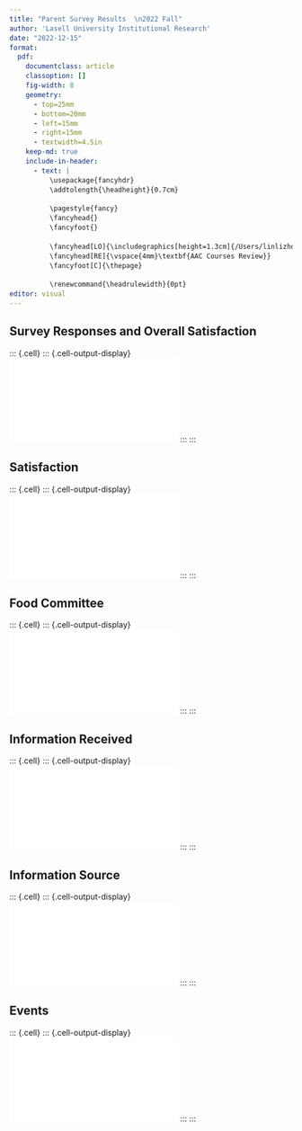 ```yaml
---
title: "Parent Survey Results  \n2022 Fall"
author: 'Lasell University Institutional Research'
date: "2022-12-15"
format: 
  pdf:
    documentclass: article
    classoption: []
    fig-width: 8
    geometry:
      - top=25mm
      - bottom=20mm
      - left=15mm
      - right=15mm
      - textwidth=4.5in
    keep-md: true
    include-in-header:
      - text: |
          \usepackage{fancyhdr}
          \addtolength{\headheight}{0.7cm}
    
          \pagestyle{fancy} 
          \fancyhead{}
          \fancyfoot{}
    
          \fancyhead[LO]{\includegraphics[height=1.3cm]{/Users/linlizhou/Documents/Rprojects/IR.png}}
          \fancyhead[RE]{\vspace{4mm}\textbf{AAC Courses Review}}
          \fancyfoot[C]{\thepage}
    
          \renewcommand{\headrulewidth}{0pt}
editor: visual
---
```




















## Survey Responses and Overall Satisfaction







::: {.cell}
::: {.cell-output-display}
![](ParentSurvey_files/figure-pdf/report_responserate.overall-1.pdf)
:::
:::


## Satisfaction









::: {.cell}
::: {.cell-output-display}
![](ParentSurvey_files/figure-pdf/report_satis-1.pdf)
:::
:::


## Food Committee







::: {.cell}
::: {.cell-output-display}
![](ParentSurvey_files/figure-pdf/report_fd-1.pdf)
:::
:::


## Information Received









::: {.cell}
::: {.cell-output-display}
![](ParentSurvey_files/figure-pdf/report_info.recv-1.pdf)
:::
:::


## Information Source

::: {.cell}
::: {.cell-output-display}
![](ParentSurvey_files/figure-pdf/report_inforely.conv-1.pdf)
:::
:::




## Events





::: {.cell}
::: {.cell-output-display}
![](ParentSurvey_files/figure-pdf/report_event-1.pdf)
:::
:::

